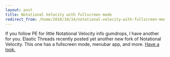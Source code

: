 ```yaml
---
layout: post
title: Notational Velocity with fullscreen mode
redirect_from: /home/2010/10/14/notational-velocity-with-fullscreen-mode/index.html
---
```

<p>If you follow PE for little Notational Velocity info gumdrops, I have another for you. Elastic Threads recently posted yet another new fork of Notational Velocity. This one has a fullscreen mode, menubar app, and more.
<a href="http://elasticthreads.tumblr.com/post/1283428380/notational-velocity-forked-fullscreen-mode-menubar">Have a look.</a></p>

